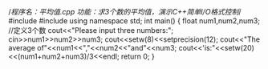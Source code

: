 /*程序名：平均值.cpp
   功能：求3个数的平均值，演示C++简单I/O格式控制*/
#include<iostream>
#include<iomanip>
using namespace std;
int main()
{
     float num1,num2,num3;          //定义3个数
     cout<<"Please input three numbers:";
     cin>>num1>>num2>>num3;
     cout<<setw(8)<<setprecision(12);
     cout<<"The average of"<<num1<<","<<num2<<"and"<<num3;
     cout<<'is:"<<setw(20)<<(num1+num2+num3)/3<<endl;
     return 0;
}
